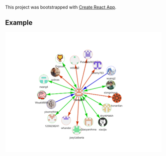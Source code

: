 This project was bootstrapped with [Create React App](https://github.com/facebook/create-react-app).

## Example

 ![image](https://github.com/TianqiCS/GitMap/raw/master/public/example.png) 
